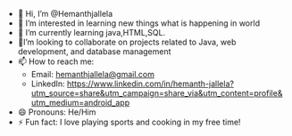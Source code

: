 - 👋 Hi, I’m @Hemanthjallela
- 👀 I’m interested in learning new things what is happening in world
- 🌱 I’m currently learning java,HTML,SQL.
- 💞️I’m looking to collaborate on projects related to Java, web development, and database management  
- 📫 How to reach me:  
  - Email: hemanthjallela@gmail.com  
  - LinkedIn: https://www.linkedin.com/in/hemanth-jallela?utm_source=share&utm_campaign=share_via&utm_content=profile&utm_medium=android_app  
- 😄 Pronouns: He/Him  
- ⚡ Fun fact: I love playing sports and cooking in my free time!  

<!---
Hemanthjallela/Hemanthjallela is a ✨ special ✨ repository because its `README.md` (this file) appears on your GitHub profile.
You can click the Preview link to take a look at your changes.
--->
